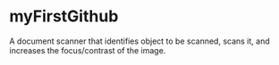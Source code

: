 # myFirstGithub
A document scanner that identifies object to be scanned, scans it, and increases the focus/contrast of the image.
